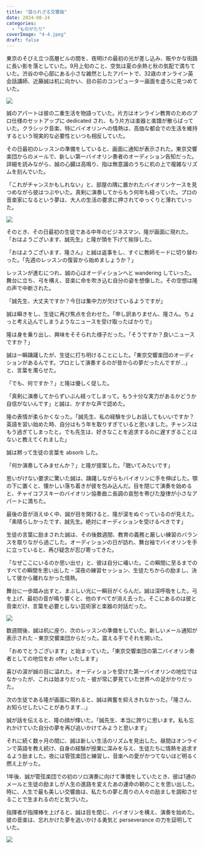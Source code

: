 ```yaml
---
title: "語られざる交響曲"
date: 2024-08-24
categories: 
  - "ものがたり"
coverImage: "4-4.jpeg"
draft: false
---
```


東京のそびえ立つ高層ビルの間を、夜明けの最初の光が差し込み、賑やかな街路に長い影を落としていた。9月上旬のこと、空気は夏の余熱と秋の気配で満ちていた。渋谷の中心部にある小さな雑然としたアパートで、32歳のオンライン英会話講師、近藤誠は机に向かい、目の前のコンピューター画面を虚ろに見つめていた。

![](images/1-4-1024x585.jpeg)

誠のアパートは彼の二重生活を物語っていた。片方はオンライン教育のためのプロ仕様のセットアップに dedicated され、もう片方は楽器と楽譜が散らばっていた。クラシック音楽、特にバイオリンへの情熱は、高価な都会での生活を維持するという現実的な必要性といつも相反していた。

その日最初のレッスンの準備をしていると、画面に通知が表示された。東京交響楽団からのメールで、新しい第一バイオリン奏者のオーディション告知だった。詳細を読みながら、誠の心臓は高鳴り、指は無意識のうちに机の上で複雑なリズムを刻んでいた。

「これがチャンスかもしれない」と、部屋の隅に置かれたバイオリンケースを見つめながら彼はつぶやいた。真剣に演奏してからもう何年も経っていた。プロの音楽家になるという夢は、大人の生活の要求に押されてゆっくりと薄れていった。

![](images/2-4-1024x585.jpeg)

そのとき、その日最初の生徒である中年のビジネスマン、隆が画面に現れた。「おはようございます、誠先生」と隆が頭を下げて挨拶した。

「おはようございます、隆さん」と誠は返事をし、すぐに教師モードに切り替わった。「先週のレッスンの復習から始めましょうか？」

レッスンが進むにつれ、誠の心はオーディションへと wandering していった。舞台に立ち、弓を構え、音楽に命を吹き込む自分の姿を想像した。その空想は隆の声で中断された。

「誠先生、大丈夫ですか？今日は集中力が欠けているようですが」

誠は瞬きをし、生徒に再び焦点を合わせた。「申し訳ありません、隆さん。ちょっと考え込んでしまうようなニュースを受け取ったばかりで」

隆は身を乗り出し、興味をそそられた様子だった。「そうですか？良いニュースですか？」

誠は一瞬躊躇したが、生徒に打ち明けることにした。「東京交響楽団のオーディションがあるんです。プロとして演奏するのが昔からの夢だったんですが…」と、言葉を濁らせた。

「でも、何ですか？」と隆は優しく促した。

「真剣に演奏してからずいぶん経ってしまって。もう十分な実力があるかどうか自信がないんです」と誠は、かすかな声で認めた。

隆の表情が柔らかくなった。「誠先生、私の経験を少しお話してもいいですか？英語を習い始めた時、自分はもう年を取りすぎていると思いました。チャンスはもう過ぎてしまったと。でも先生は、好きなことを追求するのに遅すぎることはないと教えてくれました」

誠は黙って生徒の言葉を absorb した。

「何か演奏してみませんか？」と隆が提案した。「聴いてみたいです」

思いがけない要求に驚いた誠は、躊躇しながらもバイオリンに手を伸ばした。顎の下に置くと、懐かしい落ち着きが彼を包み込んだ。目を閉じて演奏を始めると、チャイコフスキーのバイオリン協奏曲ニ長調の哀愁を帯びた旋律が小さなアパートに満ちた。

最後の音が消えゆく中、誠が目を開けると、隆が涙をぬぐっているのが見えた。「素晴らしかったです、誠先生。絶対にオーディションを受けるべきです」

生徒の言葉に励まされた誠は、その後数週間、教育の義務と厳しい練習のバランスを取りながら過ごした。オーディションの日が訪れ、舞台袖でバイオリンを手に立っていると、再び疑念が忍び寄ってきた。

「なぜここにいるのか思い出せ」と、彼は自分に囁いた。この瞬間に至るまでのすべての瞬間を思い出した - 深夜の練習セッション、生徒たちからの励まし、決して彼から離れなかった情熱。

舞台に一歩踏み出すと、まぶしい光に一瞬目がくらんだ。誠は深呼吸をした。弓を上げ、最初の音が鳴り響くと、他のすべてが消え去った。そこにあるのは彼と音楽だけ、言葉を必要としない芸術家と楽器の対話だった。

![](images/3-4-1024x585.jpeg)

数週間後、誠は机に座り、次のレッスンの準備をしていた。新しいメール通知が表示された - 東京交響楽団からだった。震える手でそれを開いた。

「おめでとうございます」と始まっていた。「東京交響楽団の第二バイオリン奏者としての地位をお offer いたします」

喜びの涙が誠の目に溢れた。オーディションを受けた第一バイオリンの地位ではなかったが、これは始まりだった - 彼が常に夢見ていた世界への足がかりだった。

次の生徒である隆が画面に現れると、誠は興奮を抑えきれなかった。「隆さん、お知らせしたいことがあります…」

誠が話を伝えると、隆の顔が輝いた。「誠先生、本当に誇りに思います。私も忘れかけていた自分の夢を再び追いかけてみようと思います」

それに続く数ヶ月の間に、誠は新しい生活のリズムを見出した。昼間はオンラインで英語を教え続け、自身の経験が授業に深みを与え、生徒たちに情熱を追求するよう励ました。夜には管弦楽団と練習し、音楽への愛がかつてないほど明るく燃え上がった。

1年後、誠が管弦楽団での初のソロ演奏に向けて準備をしていたとき、彼は1通のメールと生徒の励ましが人生の進路を変えたあの運命の朝のことを思い出した。時に、人生で最も美しい交響曲は、私たちの夢と周りの人々の励ましを調和させることで生まれるのだと気づいた。

指揮者が指揮棒を上げると、誠は目を閉じ、バイオリンを構え、演奏を始めた。彼の音楽は、忘れかけた夢を追いかける勇気と perseverance の力を証明していた。

![](images/4-4-1024x585.jpeg)
